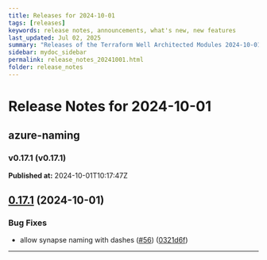 ```yaml
---
title: Releases for 2024-10-01
tags: [releases]
keywords: release notes, announcements, what's new, new features
last_updated: Jul 02, 2025
summary: "Releases of the Terraform Well Architected Modules 2024-10-01"
sidebar: mydoc_sidebar
permalink: release_notes_20241001.html
folder: release_notes
---
```


# Release Notes for 2024-10-01

## azure-naming
### v0.17.1 (v0.17.1)
**Published at:** 2024-10-01T10:17:47Z

## [0.17.1](https://github.com/CloudNationHQ/terraform-azure-naming/compare/v0.17.0...v0.17.1) (2024-10-01)


### Bug Fixes

* allow synapse naming with dashes ([#56](https://github.com/CloudNationHQ/terraform-azure-naming/issues/56)) ([0321d6f](https://github.com/CloudNationHQ/terraform-azure-naming/commit/0321d6f23f2795803d322cdae186b1fa57a7f281))

---

